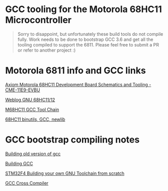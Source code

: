 # GCC tooling for the Motorola 68HC11 Microcontroller

> Sorry to disappoint, but unfortunately these build tools do not compile
> fully.  Work needs to be done to bootstrap GCC 3.6 and get all the tooling
> compiled to support the 6811. Please feel free to submit a PR or refer to
> another project :)

# Motorola 6811 info and GCC links

[Axiom Motorola 68HC11 Development Board Schematics and Tooling - CME-11E9-EVBU](https://www.axman.com/content/cme-11e9-evbu)

[Weblog GNU 68HC11/12](http://gnu-m68hc11.vacs.fr/blog/)

[M68HC11 GCC Tool Chain](https://www.elinux.org/images/f/f7/M68HC11-gcc.pdf)

[68HC11 binutils, GCC, newlib](https://www.msextra.com/tools/)

# GCC bootstrap compiling notes

[Building old version of gcc](https://gibsonic.org/tools/2019/08/08/gcc_building.html)

[Building GCC](https://wiki.osdev.org/Building_GCC)

[STM32F4 Building your own GNU Toolchain from scratch](https://istarc.wordpress.com/2014/07/21/stm32f4-build-your-toolchain-from-scratch/)

[GCC Cross Compiler](https://preshing.com/20141119/how-to-build-a-gcc-cross-compiler/)
